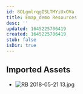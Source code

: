 ```yaml
---
id: 8OLgmlrqgISLTMYiUxOVa
title: Emap_demo Resources
desc: ''
updated: 1645225706419
created: 1645225706419
stub: false
isDir: true
---
```

## Imported Assets
- ![RB 2018-05-21 13.jpg](/assets/rb-2018-05-21-13.jpg)
